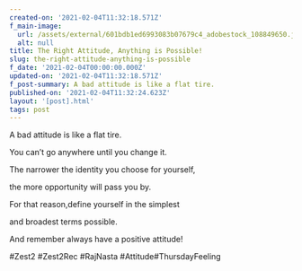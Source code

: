 ```yaml
---
created-on: '2021-02-04T11:32:18.571Z'
f_main-image:
  url: /assets/external/601bdb1ed6993083b07679c4_adobestock_108849650.jpeg
  alt: null
title: The Right Attitude, Anything is Possible!
slug: the-right-attitude-anything-is-possible
f_date: '2021-02-04T00:00:00.000Z'
updated-on: '2021-02-04T11:32:18.571Z'
f_post-summary: A bad attitude is like a flat tire.
published-on: '2021-02-04T11:32:24.623Z'
layout: '[post].html'
tags: post
---
```


A bad attitude is like a flat tire.

You can’t go anywhere until you change it.

The narrower the identity you choose for yourself,

the more opportunity will pass you by.

For that reason,define yourself in the simplest

and broadest terms possible.

And remember always have a positive attitude!

#Zest2 #Zest2Rec #RajNasta #Attitude#ThursdayFeeling

‍
